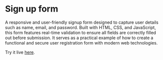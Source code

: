 # Sign up form

A responsive and user-friendly signup form designed to capture user details such as name, email, and password. Built with HTML, CSS, and JavaScript, this form features real-time validation to ensure all fields are correctly filled out before submission. It serves as a practical example of how to create a functional and secure user registration form with modern web technologies.

Try it live [here](https://anwarmadani.github.io/signup-form/).

